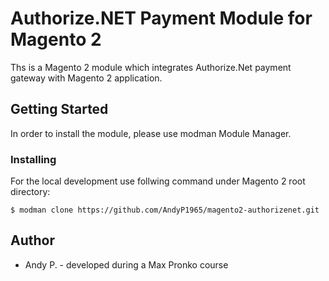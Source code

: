 # Authorize.NET Payment Module for Magento 2

Ths is a Magento 2 module which integrates Authorize.Net payment gateway with Magento 2 application.

## Getting Started

In order to install the module, please use modman Module Manager.

### Installing

For the local development use follwing command under Magento 2 root directory:

```
$ modman clone https://github.com/AndyP1965/magento2-authorizenet.git
```

## Author

* Andy P. - developed during a Max Pronko course
